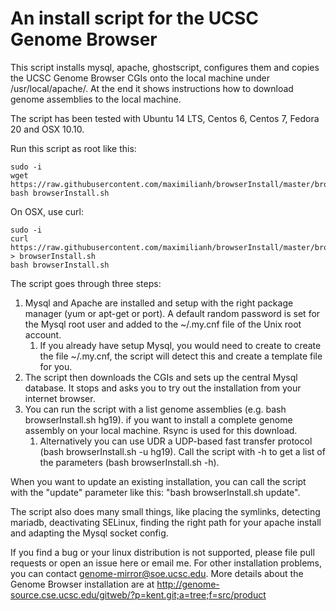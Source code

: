 # An install script for the UCSC Genome Browser

This script installs mysql, apache, ghostscript, configures them and copies the UCSC Genome
Browser CGIs onto the local machine under /usr/local/apache/. At the end it shows instructions
how to download genome assemblies to the local machine. 

The script has been tested with Ubuntu 14 LTS, Centos 6, Centos 7, Fedora 20 and OSX 10.10.

Run this script as root like this:

    sudo -i
    wget https://raw.githubusercontent.com/maximilianh/browserInstall/master/browserInstall.sh
    bash browserInstall.sh

On OSX, use curl:

    sudo -i
    curl https://raw.githubusercontent.com/maximilianh/browserInstall/master/browserInstall.sh > browserInstall.sh
    bash browserInstall.sh

The script goes through three steps:

1. Mysql and Apache are installed and setup with the right package manager (yum or apt-get or port). A default random password is set for the Mysql root user and added to the ~/.my.cnf file of the Unix root account. 
    1. If you already have setup Mysql, you would need to create to create the file ~/.my.cnf, the script will detect this and create a template file for you.
2. The script then downloads the CGIs and sets up the central Mysql database. It
stops and asks you to try out the installation from your internet browser.
3. You can run the script with a list genome assemblies (e.g. bash browserInstall.sh hg19).
if you want to install a complete genome assembly on your local machine. Rsync is used for this download. 
    1. Alternatively you can use UDR a UDP-based fast transfer protocol (bash browserInstall.sh -u hg19). Call the script with -h to get a list of the parameters (bash browserInstall.sh -h). 

When you want to update an existing installation, you can call the script with the "update" parameter like this: "bash browserInstall.sh update".

The script also does many small things, like placing the symlinks, detecting mariadb, deactivating SELinux, finding the right path for your apache install and adapting the Mysql socket config.

If you find a bug or your linux distribution is not supported, please file pull requests or open an issue here or email me. For other installation problems, you can contact genome-mirror@soe.ucsc.edu. 
More details about the Genome Browser installation are at http://genome-source.cse.ucsc.edu/gitweb/?p=kent.git;a=tree;f=src/product
